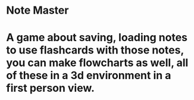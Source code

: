 # Note Master
# A game about saving, loading notes to use flashcards with those notes, you can make flowcharts as well, all of these in a 3d environment in a first person view.
